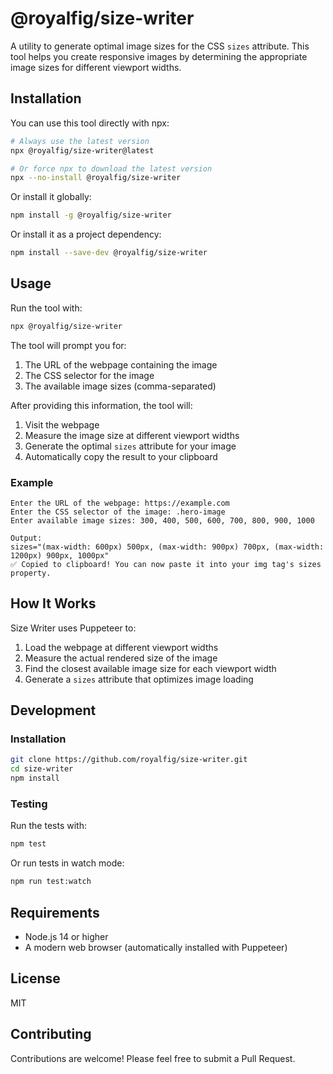 # @royalfig/size-writer

A utility to generate optimal image sizes for the CSS `sizes` attribute. This tool helps you create responsive images by determining the appropriate image sizes for different viewport widths.

## Installation

You can use this tool directly with npx:

```bash
# Always use the latest version
npx @royalfig/size-writer@latest

# Or force npx to download the latest version
npx --no-install @royalfig/size-writer
```

Or install it globally:

```bash
npm install -g @royalfig/size-writer
```

Or install it as a project dependency:

```bash
npm install --save-dev @royalfig/size-writer
```

## Usage

Run the tool with:

```bash
npx @royalfig/size-writer
```

The tool will prompt you for:

1. The URL of the webpage containing the image
2. The CSS selector for the image
3. The available image sizes (comma-separated)

After providing this information, the tool will:

1. Visit the webpage
2. Measure the image size at different viewport widths
3. Generate the optimal `sizes` attribute for your image
4. Automatically copy the result to your clipboard

### Example

```
Enter the URL of the webpage: https://example.com
Enter the CSS selector of the image: .hero-image
Enter available image sizes: 300, 400, 500, 600, 700, 800, 900, 1000

Output:
sizes="(max-width: 600px) 500px, (max-width: 900px) 700px, (max-width: 1200px) 900px, 1000px"
✅ Copied to clipboard! You can now paste it into your img tag's sizes property.
```

## How It Works

Size Writer uses Puppeteer to:

1. Load the webpage at different viewport widths
2. Measure the actual rendered size of the image
3. Find the closest available image size for each viewport width
4. Generate a `sizes` attribute that optimizes image loading

## Development

### Installation

```bash
git clone https://github.com/royalfig/size-writer.git
cd size-writer
npm install
```

### Testing

Run the tests with:

```bash
npm test
```

Or run tests in watch mode:

```bash
npm run test:watch
```

## Requirements

- Node.js 14 or higher
- A modern web browser (automatically installed with Puppeteer)

## License

MIT

## Contributing

Contributions are welcome! Please feel free to submit a Pull Request.
